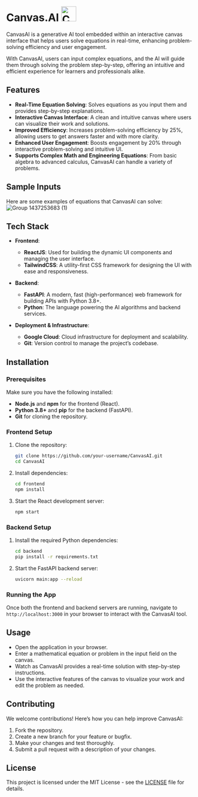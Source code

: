 # Canvas.AI <img src="https://github.com/user-attachments/assets/6dc1dfe0-9c68-4465-b8c7-f413574e6944" alt="Canvas AI Logo" width="40" height="40">

CanvasAI is a generative AI tool embedded within an interactive canvas interface that helps users solve equations in real-time, enhancing problem-solving efficiency and user engagement.

With CanvasAI, users can input complex equations, and the AI will guide them through solving the problem step-by-step, offering an intuitive and efficient experience for learners and professionals alike.

## Features

- **Real-Time Equation Solving**: Solves equations as you input them and provides step-by-step explanations.
- **Interactive Canvas Interface**: A clean and intuitive canvas where users can visualize their work and solutions.
- **Improved Efficiency**: Increases problem-solving efficiency by 25%, allowing users to get answers faster and with more clarity.
- **Enhanced User Engagement**: Boosts engagement by 20% through interactive problem-solving and intuitive UI.
- **Supports Complex Math and Engineering Equations**: From basic algebra to advanced calculus, CanvasAI can handle a variety of problems.
  
## Sample Inputs

Here are some examples of equations that CanvasAI can solve:
![Group 1437253683 (1)](https://github.com/user-attachments/assets/ada4c31d-824d-491b-93c4-bbbc9ad4c2ab)

## Tech Stack

- **Frontend**:  
  - **ReactJS**: Used for building the dynamic UI components and managing the user interface.
  - **TailwindCSS**: A utility-first CSS framework for designing the UI with ease and responsiveness.
  
- **Backend**:  
  - **FastAPI**: A modern, fast (high-performance) web framework for building APIs with Python 3.8+.
  - **Python**: The language powering the AI algorithms and backend services.
  
- **Deployment & Infrastructure**:  
  - **Google Cloud**: Cloud infrastructure for deployment and scalability.
  - **Git**: Version control to manage the project’s codebase.

## Installation

### Prerequisites

Make sure you have the following installed:

- **Node.js** and **npm** for the frontend (React).
- **Python 3.8+** and **pip** for the backend (FastAPI).
- **Git** for cloning the repository.

### Frontend Setup

1. Clone the repository:
   ```bash
   git clone https://github.com/your-username/CanvasAI.git
   cd CanvasAI
   ```

2. Install dependencies:
   ```bash
   cd frontend
   npm install
   ```

3. Start the React development server:
   ```bash
   npm start
   ```

### Backend Setup

1. Install the required Python dependencies:
   ```bash
   cd backend
   pip install -r requirements.txt
   ```

2. Start the FastAPI backend server:
   ```bash
   uvicorn main:app --reload
   ```

### Running the App

Once both the frontend and backend servers are running, navigate to `http://localhost:3000` in your browser to interact with the CanvasAI tool.

## Usage

- Open the application in your browser.
- Enter a mathematical equation or problem in the input field on the canvas.
- Watch as CanvasAI provides a real-time solution with step-by-step instructions.
- Use the interactive features of the canvas to visualize your work and edit the problem as needed.

## Contributing

We welcome contributions! Here’s how you can help improve CanvasAI:

1. Fork the repository.
2. Create a new branch for your feature or bugfix.
3. Make your changes and test thoroughly.
4. Submit a pull request with a description of your changes.

## License

This project is licensed under the MIT License - see the [LICENSE](LICENSE) file for details.

